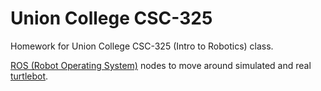 # Union College CSC-325

Homework for Union College CSC-325 (Intro to Robotics) class.

[ROS (Robot Operating System)](http://www.ros.org/) nodes to move around simulated and real [turtlebot](http://www.turtlebot.com/).
